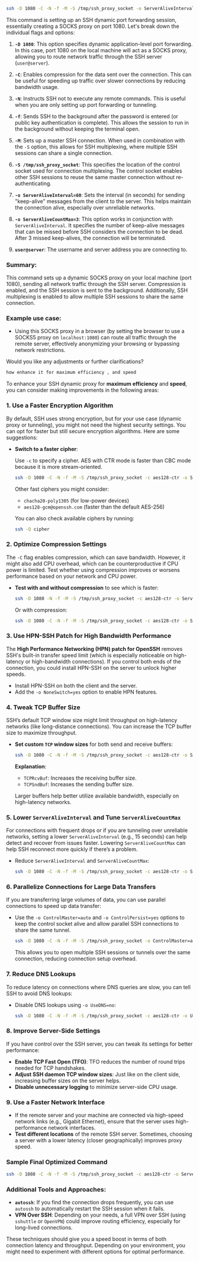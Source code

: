 ```bash
ssh -D 1080 -C -N -f -M -S /tmp/ssh_proxy_socket -o ServerAliveInterval=60 -o ServerAliveCountMax=3  user@server
```
This command is setting up an SSH dynamic port forwarding session, essentially creating a SOCKS proxy on port 1080. Let's break down the individual flags and options:

1. **`-D 1080`**: This option specifies dynamic application-level port forwarding. In this case, port 1080 on the local machine will act as a SOCKS proxy, allowing you to route network traffic through the SSH server (`user@server`).

2. **`-C`**: Enables compression for the data sent over the connection. This can be useful for speeding up traffic over slower connections by reducing bandwidth usage.

3. **`-N`**: Instructs SSH not to execute any remote commands. This is useful when you are only setting up port forwarding or tunneling.

4. **`-f`**: Sends SSH to the background after the password is entered (or public key authentication is complete). This allows the session to run in the background without keeping the terminal open.

5. **`-M`**: Sets up a master SSH connection. When used in combination with the `-S` option, this allows for SSH multiplexing, where multiple SSH sessions can share a single connection.

6. **`-S /tmp/ssh_proxy_socket`**: This specifies the location of the control socket used for connection multiplexing. The control socket enables other SSH sessions to reuse the same master connection without re-authenticating.

7. **`-o ServerAliveInterval=60`**: Sets the interval (in seconds) for sending "keep-alive" messages from the client to the server. This helps maintain the connection alive, especially over unreliable networks.

8. **`-o ServerAliveCountMax=3`**: This option works in conjunction with `ServerAliveInterval`. It specifies the number of keep-alive messages that can be missed before SSH considers the connection to be dead. After 3 missed keep-alives, the connection will be terminated.

9. **`user@server`**: The username and server address you are connecting to.

### Summary:
This command sets up a dynamic SOCKS proxy on your local machine (port 1080), sending all network traffic through the SSH server. Compression is enabled, and the SSH session is sent to the background. Additionally, SSH multiplexing is enabled to allow multiple SSH sessions to share the same connection.

### Example use case:
- Using this SOCKS proxy in a browser (by setting the browser to use a SOCKS5 proxy on `localhost:1080`) can route all traffic through the remote server, effectively anonymizing your browsing or bypassing network restrictions.

Would you like any adjustments or further clarifications?

```bash
how enhance it for maximum efficiency , and speed


```
To enhance your SSH dynamic proxy for **maximum efficiency** and **speed**, you can consider making improvements in the following areas:

### 1. **Use a Faster Encryption Algorithm**
By default, SSH uses strong encryption, but for your use case (dynamic proxy or tunneling), you might not need the highest security settings. You can opt for faster but still secure encryption algorithms. Here are some suggestions:

- **Switch to a faster cipher**:
  
  Use `-c` to specify a cipher. AES with CTR mode is faster than CBC mode because it is more stream-oriented.

  ```bash
  ssh -D 1080 -C -N -f -M -S /tmp/ssh_proxy_socket -c aes128-ctr -o ServerAliveInterval=60 -o ServerAliveCountMax=3 user@server
  ```

  Other fast ciphers you might consider:
  - `chacha20-poly1305` (for low-power devices)
  - `aes128-gcm@openssh.com` (faster than the default AES-256)

  You can also check available ciphers by running:

  ```bash
  ssh -Q cipher
  ```

### 2. **Optimize Compression Settings**
The `-C` flag enables compression, which can save bandwidth. However, it might also add CPU overhead, which can be counterproductive if CPU power is limited. Test whether using compression improves or worsens performance based on your network and CPU power.

- **Test with and without compression** to see which is faster:
  ```bash
  ssh -D 1080 -N -f -M -S /tmp/ssh_proxy_socket -c aes128-ctr -o ServerAliveInterval=60 -o ServerAliveCountMax=3 user@server
  ```
  Or with compression:
  ```bash
  ssh -D 1080 -C -N -f -M -S /tmp/ssh_proxy_socket -c aes128-ctr -o ServerAliveInterval=60 -o ServerAliveCountMax=3 user@server
  ```

### 3. **Use HPN-SSH Patch for High Bandwidth Performance**
The **High Performance Networking (HPN) patch for OpenSSH** removes SSH's built-in transfer speed limit (which is especially noticeable on high-latency or high-bandwidth connections). If you control both ends of the connection, you could install HPN-SSH on the server to unlock higher speeds.

- Install HPN-SSH on both the client and the server.
- Add the `-o NoneSwitch=yes` option to enable HPN features.

### 4. **Tweak TCP Buffer Size**
SSH’s default TCP window size might limit throughput on high-latency networks (like long-distance connections). You can increase the TCP buffer size to maximize throughput.

- **Set custom `TCP` window sizes** for both send and receive buffers:

  ```bash
  ssh -D 1080 -C -N -f -M -S /tmp/ssh_proxy_socket -c aes128-ctr -o ServerAliveInterval=60 -o ServerAliveCountMax=3 -o TCPRcvBuf=4194304 -o TCPSndBuf=4194304 user@server
  ```

  **Explanation**:
  - `TCPRcvBuf`: Increases the receiving buffer size.
  - `TCPSndBuf`: Increases the sending buffer size.
  
  Larger buffers help better utilize available bandwidth, especially on high-latency networks.

### 5. **Lower `ServerAliveInterval` and Tune `ServerAliveCountMax`**
For connections with frequent drops or if you are tunneling over unreliable networks, setting a lower `ServerAliveInterval` (e.g., 15 seconds) can help detect and recover from issues faster. Lowering `ServerAliveCountMax` can help SSH reconnect more quickly if there’s a problem.

- Reduce `ServerAliveInterval` and `ServerAliveCountMax`:
  ```bash
  ssh -D 1080 -C -N -f -M -S /tmp/ssh_proxy_socket -c aes128-ctr -o ServerAliveInterval=15 -o ServerAliveCountMax=2 user@server
  ```

### 6. **Parallelize Connections for Large Data Transfers**
If you are transferring large volumes of data, you can use parallel connections to speed up data transfer:

- Use the `-o ControlMaster=auto` and `-o ControlPersist=yes` options to keep the control socket alive and allow parallel SSH connections to share the same tunnel.

  ```bash
  ssh -D 1080 -C -N -f -M -S /tmp/ssh_proxy_socket -o ControlMaster=auto -o ControlPersist=yes -c aes128-ctr -o ServerAliveInterval=60 -o ServerAliveCountMax=3 user@server
  ```

  This allows you to open multiple SSH sessions or tunnels over the same connection, reducing connection setup overhead.

### 7. **Reduce DNS Lookups**
To reduce latency on connections where DNS queries are slow, you can tell SSH to avoid DNS lookups:

- Disable DNS lookups using `-o UseDNS=no`:

  ```bash
  ssh -D 1080 -C -N -f -M -S /tmp/ssh_proxy_socket -c aes128-ctr -o UseDNS=no -o ServerAliveInterval=60 -o ServerAliveCountMax=3 user@server
  ```

### 8. **Improve Server-Side Settings**
If you have control over the SSH server, you can tweak its settings for better performance:
- **Enable TCP Fast Open (TFO)**: TFO reduces the number of round trips needed for TCP handshakes.
- **Adjust SSH daemon TCP window sizes**: Just like on the client side, increasing buffer sizes on the server helps.
- **Disable unnecessary logging** to minimize server-side CPU usage.

### 9. **Use a Faster Network Interface**
- If the remote server and your machine are connected via high-speed network links (e.g., Gigabit Ethernet), ensure that the server uses high-performance network interfaces.
- **Test different locations** of the remote SSH server. Sometimes, choosing a server with a lower latency (closer geographically) improves proxy speed.

### Sample Final Optimized Command
```bash
ssh -D 1080 -C -N -f -M -S /tmp/ssh_proxy_socket -c aes128-ctr -o ServerAliveInterval=15 -o ServerAliveCountMax=2 -o TCPRcvBuf=4194304 -o TCPSndBuf=4194304 -o UseDNS=no user@server
```

### Additional Tools and Approaches:
- **`autossh`**: If you find the connection drops frequently, you can use `autossh` to automatically restart the SSH session when it fails.
- **VPN Over SSH**: Depending on your needs, a full VPN over SSH (using `sshuttle` or `OpenVPN`) could improve routing efficiency, especially for long-lived connections.

These techniques should give you a speed boost in terms of both connection latency and throughput. Depending on your environment, you might need to experiment with different options for optimal performance.

